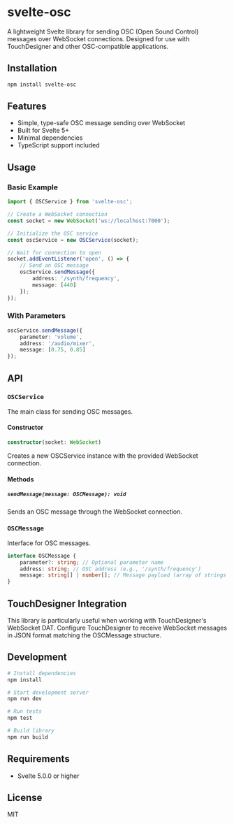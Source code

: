 # svelte-osc

A lightweight Svelte library for sending OSC (Open Sound Control) messages over WebSocket connections. Designed for use with TouchDesigner and other OSC-compatible applications.

## Installation

```bash
npm install svelte-osc
```

## Features

- Simple, type-safe OSC message sending over WebSocket
- Built for Svelte 5+
- Minimal dependencies
- TypeScript support included

## Usage

### Basic Example

```typescript
import { OSCService } from 'svelte-osc';

// Create a WebSocket connection
const socket = new WebSocket('ws://localhost:7000');

// Initialize the OSC service
const oscService = new OSCService(socket);

// Wait for connection to open
socket.addEventListener('open', () => {
	// Send an OSC message
	oscService.sendMessage({
		address: '/synth/frequency',
		message: [440]
	});
});
```

### With Parameters

```typescript
oscService.sendMessage({
	parameter: 'volume',
	address: '/audio/mixer',
	message: [0.75, 0.85]
});
```

## API

### `OSCService`

The main class for sending OSC messages.

#### Constructor

```typescript
constructor(socket: WebSocket)
```

Creates a new OSCService instance with the provided WebSocket connection.

#### Methods

##### `sendMessage(message: OSCMessage): void`

Sends an OSC message through the WebSocket connection.

### `OSCMessage`

Interface for OSC messages.

```typescript
interface OSCMessage {
	parameter?: string; // Optional parameter name
	address: string; // OSC address (e.g., '/synth/frequency')
	message: string[] | number[]; // Message payload (array of strings or numbers)
}
```

## TouchDesigner Integration

This library is particularly useful when working with TouchDesigner's WebSocket DAT. Configure TouchDesigner to receive WebSocket messages in JSON format matching the OSCMessage structure.

## Development

```bash
# Install dependencies
npm install

# Start development server
npm run dev

# Run tests
npm test

# Build library
npm run build
```

## Requirements

- Svelte 5.0.0 or higher

## License

MIT
